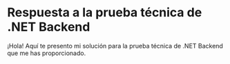 # Respuesta a la prueba técnica de .NET Backend

¡Hola! Aquí te presento mi solución para la prueba técnica de .NET Backend que me has proporcionado.

